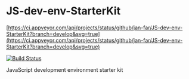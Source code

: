 # JS-dev-env-StarterKit

[https://ci.appveyor.com/api/projects/status/github/jan-far/JS-dev-env-StarterKit?branch=develop&svg=true](https://ci.appveyor.com/api/projects/status/github/jan-far/JS-dev-env-StarterKit?branch=develop&svg=true)

[![Build Status](https://travis-ci.com/jan-far/JS-dev-env-StarterKit.svg?branch=develop)](https://travis-ci.com/jan-far/JS-dev-env-StarterKit)

JavaScript development environment starter kit
